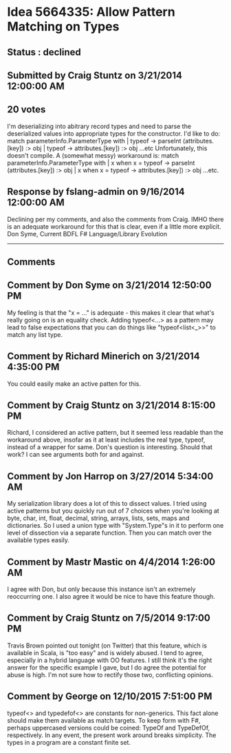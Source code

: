 # Idea 5664335: Allow Pattern Matching on Types #

## Status : declined

## Submitted by Craig Stuntz on 3/21/2014 12:00:00 AM

## 20 votes

I'm deserializing into abitrary record types and need to parse the deserialized values into appropriate types for the constructor. I'd like to do:
match parameterInfo.ParameterType with
| typeof<int> -> parseInt (attributes.[key]) :> obj
| typeof<string> -> attributes.[key]) :> obj
...etc
Unfortunately, this doesn't compile. A (somewhat messy) workaround is:
match parameterInfo.ParameterType with
| x when x = typeof<int> -> parseInt (attributes.[key]) :> obj
| x when x = typeof<string> -> attributes.[key]) :> obj
...etc.



## Response by fslang-admin on 9/16/2014 12:00:00 AM

Declining per my comments, and also the comments from Craig. IMHO there is an adequate workaround for this that is clear, even if a little more explicit.
Don Syme, Current BDFL F# Language/Library Evolution

------------------------
## Comments


## Comment by Don Syme on 3/21/2014 12:50:00 PM
My feeling is that the "x = ..." is adequate - this makes it clear that what's really going on is an equality check.
Adding typeof<...> as a pattern may lead to false expectations that you can do things like "typeof<list<_>>" to match any list type.


## Comment by Richard Minerich on 3/21/2014 4:35:00 PM
You could easily make an active patten for this.


## Comment by Craig Stuntz on 3/21/2014 8:15:00 PM
Richard, I considered an active pattern, but it seemed less readable than the workaround above, insofar as it at least includes the real type, typeof<int>, instead of a wrapper for same.
Don's question is interesting. Should that work? I can see arguments both for and against.


## Comment by Jon Harrop on 3/27/2014 5:34:00 AM
My serialization library does a lot of this to dissect values. I tried using active patterns but you quickly run out of 7 choices when you're looking at byte, char, int, float, decimal, string, arrays, lists, sets, maps and dictionaries. So I used a union type with "System.Type"s in it to perform one level of dissection via a separate function. Then you can match over the available types easily.


## Comment by Mastr Mastic on 4/4/2014 1:26:00 AM
I agree with Don, but only because this instance isn't an extremely reoccurring one.
I also agree it would be nice to have this feature though.


## Comment by Craig Stuntz on 7/5/2014 9:17:00 PM
Travis Brown pointed out tonight (on Twitter) that this feature, which is available in Scala, is "too easy" and is widely abused. I tend to agree, especially in a hybrid language with OO features. I still think it's the right answer for the specific example I gave, but I do agree the potential for abuse is high. I'm not sure how to rectify those two, conflicting opinions.


## Comment by George on 12/10/2015 7:51:00 PM
typeof<> and typedefof<> are constants for non-generics. This fact alone should make them available as match targets. To keep form with F#, perhaps uppercased versions could be coined: TypeOf and TypeDefOf, respectively. In any event, the present work around breaks simplicity. The types in a program are a constant finite set.

